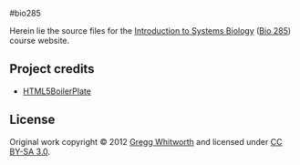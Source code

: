 #bio285

Herein lie the source files for the [Introduction to Systems Biology](http://rna.wlu.edu/courses/bio285) ([Bio 285](http://catalog.wlu.edu/content.php?catoid=7&navoid=428)) course website.

## Project credits

* [HTML5BoilerPlate](https://github.com/h5bp/html5-boilerplate)

## License

Original work copyright © 2012 [Gregg Whitworth](http://www.wlu.edu/x23921.xml?InsertFile=x55999) and licensed under [CC BY-SA 3.0](http://creativecommons.org/licenses/by-sa/3.0/).

